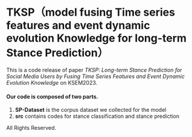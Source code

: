 # TKSP（model fusing Time series features and event dynamic evolution Knowledge for long-term Stance Prediction）

 

This is a code release of paper *TKSP: Long-term Stance Prediction for Social Media Users by Fusing Time Series Features and Event Dynamic Evolution Knowledge* on KSEM2023.

#### Our code is composed of two parts.

1. **SP-Dataset** is the corpus dataset we collected for the model
2. **src** contains codes for stance classification and stance prediction

All Rights Reserved.
